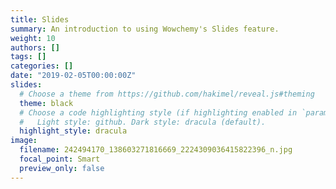 ```yaml
---
title: Slides
summary: An introduction to using Wowchemy's Slides feature.
weight: 10
authors: []
tags: []
categories: []
date: "2019-02-05T00:00:00Z"
slides:
  # Choose a theme from https://github.com/hakimel/reveal.js#theming
  theme: black
  # Choose a code highlighting style (if highlighting enabled in `params.toml`)
  #   Light style: github. Dark style: dracula (default).
  highlight_style: dracula
image:
  filename: 242494170_138603271816669_2224309036415822396_n.jpg
  focal_point: Smart
  preview_only: false
---
```

